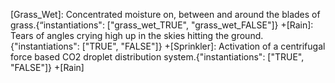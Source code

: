 [Grass_Wet]: Concentrated moisture on, between and around the blades of grass.{“instantiations": ["grass_wet_TRUE", "grass_wet_FALSE"]} 
 +[Rain]: Tears of angles crying high up in the skies hitting the ground.{"instantiations": ["TRUE", "FALSE"]} 
 +[Sprinkler]: Activation of a centrifugal force based CO2 droplet distribution system.{"instantiations": ["TRUE", "FALSE"]} 
  +[Rain]
